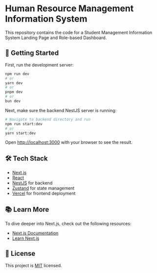 # Human Resource Management Information System

This repository contains the code for a Student Management Information System Landing Page and Role-based Dashboard.

## 🚀 Getting Started

First, run the development server:

```bash
npm run dev
# or
yarn dev
# or
pnpm dev
# or
bun dev
```

Next, make sure the backend NestJS server is running:

```bash
# Navigate to backend directory and run
npm run start:dev
# or
yarn start:dev
```

Open [http://localhost:3000](http://localhost:3000) with your browser to see the result.

## 🛠 Tech Stack

- [Next.js](https://nextjs.org/)
- [React](https://reactjs.org/)
- [NestJS](https://nestjs.com/) for backend
- [Zustand](https://github.com/pmndrs/zustand) for state management
- [Vercel](https://vercel.com/) for frontend deployment

## 📚 Learn More

To dive deeper into Next.js, check out the following resources:

- [Next.js Documentation](https://nextjs.org/docs)
- [Learn Next.js](https://nextjs.org/learn)

## 📄 License

This project is [MIT](https://choosealicense.com/licenses/mit/) licensed.
